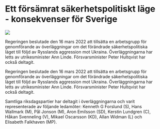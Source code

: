 # Ett försämrat säkerhetspolitiskt läge - konsekvenser för Sverige

![](/contentassets/b33a04c7ad954881ad6a571dc8553dbe/omslagsbild-ds-2022_7-200x150.jpg?width=150&quality=85)

Regeringen beslutade den 16 mars 2022 att tillsätta en arbetsgrupp för genomförande av överläggningar om det förändrade säkerhetspolitiska läget till följd av Rysslands aggression mot Ukraina. Överläggningarna har letts av utrikesminister Ann Linde.
Försvarsminister Peter Hultqvist har också deltagit.

Regeringen beslutade den 16 mars 2022 att tillsätta en arbetsgrupp för genomförande av överläggningar om det förändrade säkerhetspolitiska läget till följd av Rysslands aggression mot Ukraina. Överläggningarna har letts av utrikesminister Ann Linde.
Försvarsminister Peter Hultqvist har också deltagit.

Samtliga riksdagspartier har deltagit i överläggningarna och varit
representerade av följande ledamöter: Kenneth G Forslund (S),
Hans Wallmark (M), Pål Jonson (M), Aron Emilsson (SD), Kerstin
Lundgren (C), Håkan Svenneling (V), Mikael Oscarsson (KD),
Allan Widman (L) och Elisabeth Falkhaven (MP).
